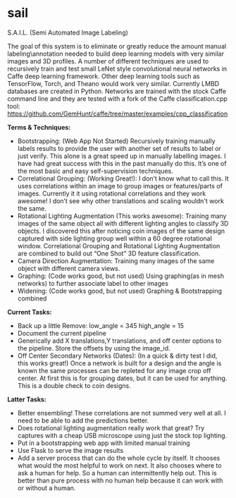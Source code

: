 # sail
S.A.I.L. (Semi Automated Image Labeling)

The goal of this system is to eliminate or greatly reduce the amount manual labeling\annotation needed to build deep learning models with very similar images and 3D profiles. A number of different techniques are used to recursively train and test small LeNet style convolutional neural networks in Caffe deep learning framework. Other deep learning tools such as TensorFlow, Torch, and Theano would work very similar. Currently LMBD databases are created in Python. Networks are trained with the stock Caffe command line and they are tested with a fork of the Caffe classification.cpp tool:
https://github.com/GemHunt/caffe/tree/master/examples/cpp_classification

**Terms & Techniques:**
* Bootstrapping: (Web App Not Started) Recursively training manually labels results to provide the user with another set of results to label or just verify. This alone is a great speed up in manually labelling images. I have had great success with this in the past manually do this. It’s one of the most basic and easy self-supervision techniques.
* Correlational Grouping: (Working Great!): I don’t know what to call this. It uses correlations within an image to group images or features/parts of images. Currently it it using rotational correlations and they work awesome! I don’t see why other translations and scaling wouldn't work the same.
* Rotational Lighting Augmentation (This works awesome): Training many images of the same object all with different lighting angles to classify 3D objects. I discovered this after noticing coin images of the same design captured with side lighting group well within a 60 degree rotational window. Correlational Grouping and Rotational Lighting Augmentation are combined to build out “One Shot” 3D feature classification.
* Camera Direction Augmentation: Training many images of the same object with different camera views.
* Graphing: (Code works good, but not used) Using graphing(as in mesh networks) to further associate label to other images
* Widening: (Code works good, but not used) Graphing & Bootstrapping combined

**Current Tasks:**
* Back up a little Remove:     low_angle = 345      high_angle = 15
* Document the current pipeline
* Generically add X translations,Y translations, and off center options to the pipeline. Store the offsets by using the image_id.
* Off Center Secondary Networks (Dates): (In a quick & dirty test I did, this works great!) Once a network is built for a design and the angle is known the same processes can be repleted for any image crop off center. At first this is for grouping dates, but it can be used for anything. This is a double check to coin designs.


**Latter Tasks:**
* Better ensembling! These correlations are not summed very well at all. I need to be able to add the predictions better.
* Does rotational lighting augmentation really work that great? Try captures with a cheap USB microscope using just the stock top lighting.
* Put in a bootstrapping web app with limited manual training
* Use Flask to serve the image results
* Add a server process that can do the whole cycle by itself. It chooses what would the most helpful to work on next. It also chooses where to ask a human for help. So a human can intermittently help out. This is better than pure process with no human help because it can work with or without a human.

